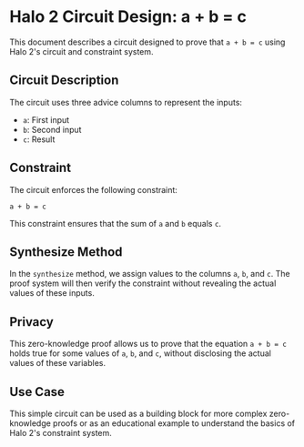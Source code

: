 # Halo 2 Circuit Design: a + b = c

This document describes a circuit designed to prove that `a + b = c` using Halo 2's circuit and constraint system.

## Circuit Description

The circuit uses three advice columns to represent the inputs:

- `a`: First input
- `b`: Second input
- `c`: Result

## Constraint

The circuit enforces the following constraint:

```
a + b = c
```

This constraint ensures that the sum of `a` and `b` equals `c`.

## Synthesize Method

In the `synthesize` method, we assign values to the columns `a`, `b`, and `c`. The proof system will then verify the constraint without revealing the actual values of these inputs.

## Privacy

This zero-knowledge proof allows us to prove that the equation `a + b = c` holds true for some values of `a`, `b`, and `c`, without disclosing the actual values of these variables.

## Use Case

This simple circuit can be used as a building block for more complex zero-knowledge proofs or as an educational example to understand the basics of Halo 2's constraint system.